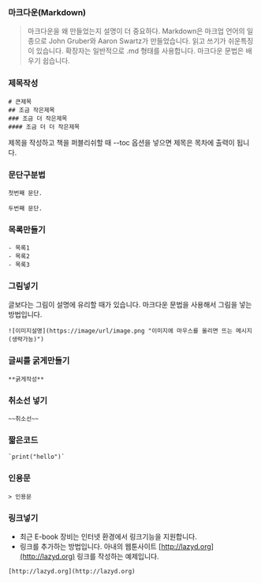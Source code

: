 ### 마크다운(Markdown)
> 마크다운을 왜 만들었는지 설명이 더 중요하다.
Markdown은 마크업 언어의 일종으로 John Gruber와 Aaron Swartz가 만들었습니다.
읽고 쓰기가 쉬운특징이 있습니다.
확장자는 일반적으로 .md 형태를 사용합니다.
마크다운 문법은 배우기 쉽습니다.

### 제목작성

	# 큰제목
	## 조금 작은제목
	### 조금 더 작은제목
	#### 조금 더 더 작은제목

제목을 작성하고 책을 퍼블리쉬할 때 --toc 옵션을 넣으면 제목은 목차에 출력이 됩니다.

### 문단구분법
```
첫번째 문단.

두번째 문단.
```

### 목록만들기
```
- 목록1
- 목록2
- 목록3
```

### 그림넣기
글보다는 그림이 설명에 유리할 때가 있습니다.
마크다운 문법을 사용해서 그림을 넣는 방법입니다.
```
![이미지설명](https://image/url/image.png "이미지에 마우스를 올리면 뜨는 메시지(생략가능)")
```

### 글씨를 굵게만들기
```
**굵게작성**
```

### 취소선 넣기
```
~~취소선~~
```

### 짧은코드
```
`print("hello")`
```

### 인용문
```
> 인용문
```

### 링크넣기
- 최근 E-book 장비는 인터넷 환경에서 링크기능을 지원합니다.
- 링크를 추가하는 방법입니다. 아내의 웹툰사이트 [http://lazyd.org](http://lazyd.org) 링크를 작성하는 예제입니다.
```
[http://lazyd.org](http://lazyd.org)
```
